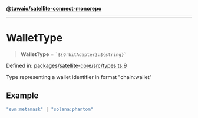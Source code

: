 [**@tuwaio/satellite-connect-monorepo**](../../../README.md)

***

# WalletType

> **WalletType** = `` `${OrbitAdapter}:${string}` ``

Defined in: [packages/satellite-core/src/types.ts:9](https://github.com/TuwaIO/satellite-connect/blob/ab2889dc16e93ed4e3266b0857ac4dc0998ff86f/packages/satellite-core/src/types.ts#L9)

Type representing a wallet identifier in format "chain:wallet"

## Example

```ts
"evm:metamask" | "solana:phantom"
```
